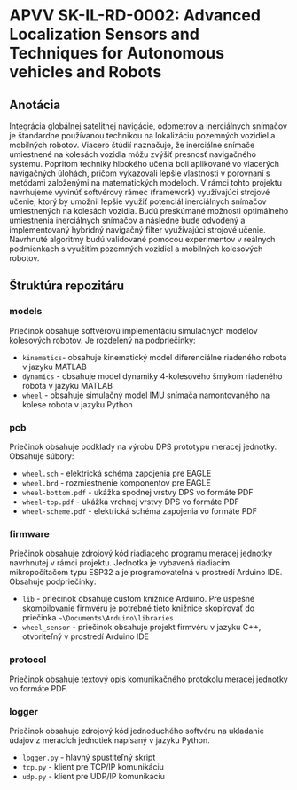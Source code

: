 # APVV SK-IL-RD-0002: Advanced Localization Sensors and Techniques for Autonomous vehicles and Robots

## Anotácia
Integrácia globálnej satelitnej navigácie, odometrov a inerciálnych snímačov je štandardne používanou technikou na lokalizáciu pozemných vozidiel a mobilných robotov. Viacero štúdií naznačuje, že inerciálne snímače umiestnené na kolesách vozidla môžu zvýšiť presnosť navigačného systému. Popritom techniky hlbokého učenia boli aplikované vo viacerých navigačných úlohách, pričom vykazovali lepšie vlastnosti v porovnaní s metódami založenými na matematických modeloch. V rámci tohto projektu navrhujeme vyvinúť softvérový rámec (framework) využívajúci strojové učenie, ktorý by umožnil lepšie využiť potenciál inerciálnych snímačov umiestnených na kolesách vozidla. Budú preskúmané možnosti optimálneho umiestnenia inerciálnych snímačov a následne bude odvodený a implementovaný hybridný navigačný filter využívajúci strojové učenie. Navrhnuté algoritmy budú validované pomocou experimentov v reálnych podmienkach s využitím pozemných vozidiel a mobilných kolesových robotov.

## Štruktúra repozitáru
### models
Priečinok obsahuje softvérovú implementáciu simulačných modelov kolesových robotov. Je rozdelený na podpriečinky:
- `kinematics`- obsahuje kinematický model diferenciálne riadeného robota v jazyku MATLAB
- `dynamics` - obsahuje model dynamiky 4-kolesového šmykom riadeného robota v jazyku MATLAB
- `wheel` - obsahuje simulačný model IMU snímača namontovaného na kolese robota v jazyku Python

### pcb
Priečinok obsahuje podklady na výrobu DPS prototypu meracej jednotky. Obsahuje súbory:
- `wheel.sch` - elektrická schéma zapojenia pre EAGLE
- `wheel.brd` - rozmiestnenie komponentov pre EAGLE
- `wheel-bottom.pdf` - ukážka spodnej vrstvy DPS vo formáte PDF
- `wheel-top.pdf` - ukážka vrchnej vrstvy DPS vo formáte PDF
- `wheel-scheme.pdf` - elektrická schéma zapojenia vo formáte PDF

### firmware
Priečinok obsahuje zdrojový kód riadiaceho programu meracej jednotky navrhnutej v rámci projektu. Jednotka je vybavená riadiacim mikropočítačom typu ESP32 a je programovateľná v prostredí Arduino IDE. Obsahuje podpriečinky:
- `lib` - priečinok obsahuje custom knižnice Arduino. Pre úspešné skompilovanie firmvéru je potrebné tieto knižnice skopírovať do priečinka `~\Documents\Arduino\libraries`
- `wheel_sensor` - priečinok obsahuje projekt firmvéru v jazyku C++, otvoriteľný v prostredí Arduino IDE

### protocol
Priečinok obsahuje textový opis komunikačného protokolu meracej jednotky vo formáte PDF.

### logger
Priečinok obsahuje zdrojový kód jednoduchého softvéru na ukladanie údajov z meracích jednotiek napísaný v jazyku Python.
- `logger.py` - hlavný spustiteľný skript
- `tcp.py` - klient pre TCP/IP komunikáciu
- `udp.py` - klient pre UDP/IP komunikáciu
